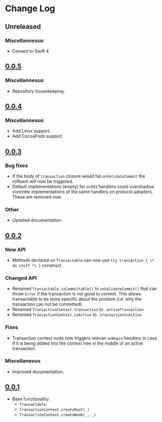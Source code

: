 # Change Log

## Unreleased

### Miscellanneous

- Convert to Swift 4

## [0.0.5](https://github.com/courteouselk/Transactions/compare/0.0.4...0.0.5)

### Miscellanneous

- Repository housekeeping.

## [0.0.4](https://github.com/courteouselk/Transactions/compare/0.0.3...0.0.4)

### Miscellanneous

- Add Linux support.
- Add CocoaPods support.

## [0.0.3](https://github.com/courteouselk/Transactions/compare/0.0.2...0.0.3)

### Bug fixes

- If the body of `transaction` closure would fail `onValidateCommit` the rollback will now be 
  triggered.
- Default implementations (empty) for `onXXX` handlers could overshadow concrete implementations of
  the same handlers on protocol adopters.  These are removed now.

### Other

- Updated documentation.

## [0.0.2](https://github.com/courteouselk/Transactions/compare/0.0.1...0.0.2)

### New API

- Methods declared on `Transactable` can now use `try transaction { \* do stuff *\ }` construct.

### Changed API

- Renamed `Transactable.isCommittable()` to `onValidateCommit()` that  can throw `Error` if the
  transaction is not good to commit. This allows transactable to be more specific about the
  problem (i.e. why the transaction can not be committed).
- Renamed `TransactionContext.transaction` to `.activeTransaction`
- Renamed `TransactionContext.isActive` to `.transactionIsActive`

### Fixes

- Transaction context node now triggers relevan `onBegin` handlers in case if it is being added into
  the context tree in the middle of an active transaction.

### Miscellaneous

- Improved documentation.

## [0.0.1](https://github.com/courteouselk/Transactions/releases/tag/0.0.1)

- Base functionality:
  - `Transactable`
  - `TransactionContext.createRoot(_)`
  - `TransactionContext.createNode(_, _)`
